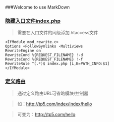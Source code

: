 ###Welcome to use MarkDown

### [隐藏入口文件index.php](https://www.kancloud.cn/thinkphp/thinkphp5_quickstart/478281)
> 需要在入口文件的同级添加.htaccess文件
```
<IfModule mod_rewrite.c> 
Options +FollowSymlinks -Multiviews 
RewriteEngine on 
RewriteCond %{REQUEST_FILENAME} !-d 
RewriteCond %{REQUEST_FILENAME} !-f 
RewriteRule ^(.*)$ index.php [L,E=PATH_INFO:$1] 
</IfModule>
```
### [定义路由](https://www.kancloud.cn/thinkphp/thinkphp5_quickstart/478282)
> 通过定义路由URL可省略模块/控制器

> 如：http://tp5.com/index/index/hello

> 可变为：http://tp5.com/hello

